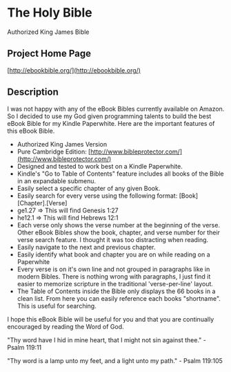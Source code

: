 The Holy Bible
==============
Authorized King James Bible

## Project Home Page ##
[http://ebookbible.org/](http://ebookbible.org/)

## Description ##

I was not happy with any of the eBook Bibles currently available on Amazon. So I decided to use my God given programming talents to build the best eBook Bible for my Kindle Paperwhite. Here are the important features of this eBook Bible.

* Authorized King James Version 
* Pure Cambridge Edition: [http://www.bibleprotector.com/](http://www.bibleprotector.com/)
* Designed and tested to work best on a Kindle Paperwhite. 
* Kindle's "Go to Table of Contents" feature includes all books of the Bible in an expandable submenu. 
* Easily select a specific chapter of any given Book. 
* Easily search for every verse using the following format: [Book][Chapter].[Verse] 
* ge1.27 => This will find Genesis 1:27 
* he12.1 => This will find Hebrews 12:1 
* Each verse only shows the verse number at the beginning of the verse. Other eBook Bibles show the book, chapter, and verse number for their verse search feature. I thought it was too distracting when reading. 
* Easily navigate to the next and previous chapter. 
* Easily identify what book and chapter you are on while reading on a Paperwhite 
* Every verse is on it's own line and not grouped in paragraphs like in modern Bibles. There is nothing wrong with paragraphs, I just find it easier to memorize scripture in the traditional 'verse-per-line' layout. 
* The Table of Contents inside the Bible only displays the 66 books in a clean list. From here you can easily reference each books "shortname". This is useful for searching. 

I hope this eBook Bible will be useful for you and that you are continually encouraged by reading the Word of God. 

"Thy word have I hid in mine heart, that I might not sin against thee." - Psalm 119:11 

"Thy word is a lamp unto my feet, and a light unto my path." - Psalm 119:105
